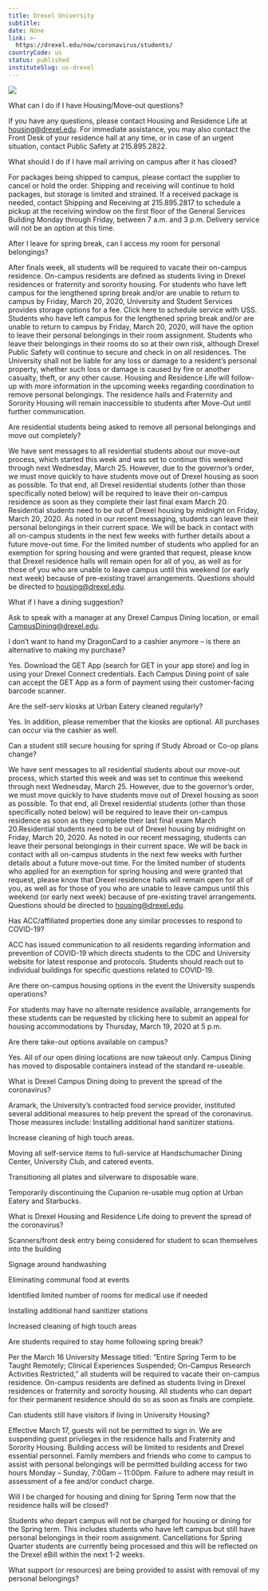 ```yaml
---
title: Drexel University
subtitle: 
date: None
link: >-
  https://drexel.edu/now/coronavirus/students/
countryCode: us
status: published
instituteSlug: us-drexel
---
```

![](http://drexel.edu/~/media/Images/now/ui/og-drexel-logo.ashx)

What can I do if I have Housing/Move-out questions?

If you have any questions, please contact Housing and Residence Life at housing@drexel.edu. For immediate assistance, you may also contact the Front Desk of your residence hall at any time, or in case of an urgent situation, contact Public Safety at 215.895.2822.

What should I do if I have mail arriving on campus after it has closed?

For packages being shipped to campus, please contact the supplier to cancel or hold the order. Shipping and receiving will continue to hold packages, but storage is limited and strained. If a received package is needed, contact Shipping and Receiving at 215.895.2817 to schedule a pickup at the receiving window on the first floor of the General Services Building Monday through Friday, between 7 a.m. and 3 p.m. Delivery service will not be an option at this time.

After I leave for spring break, can I access my room for personal belongings?

After finals week, all students will be required to vacate their on-campus residence. On-campus residents are defined as students living in Drexel residences or fraternity and sorority housing. For students who have left campus for the lengthened spring break and/or are unable to return to campus by Friday, March 20, 2020, University and Student Services provides storage options for a fee. Click here to schedule service with USS. Students who have left campus for the lengthened spring break and/or are unable to return to campus by Friday, March 20, 2020, will have the option to leave their personal belongings in their room assignment. Students who leave their belongings in their rooms do so at their own risk, although Drexel Public Safety will continue to secure and check in on all residences. The University shall not be liable for any loss or damage to a resident’s personal property, whether such loss or damage is caused by fire or another casualty, theft, or any other cause. Housing and Residence Life will follow-up with more information in the upcoming weeks regarding coordination to remove personal belongings. The residence halls and Fraternity and Sorority Housing will remain inaccessible to students after Move-Out until further communication.

Are residential students being asked to remove all personal belongings and move out completely?

We have sent messages to all residential students about our move-out process, which started this week and was set to continue this weekend through next Wednesday, March 25. However, due to the governor’s order, we must move quickly to have students move out of Drexel housing as soon as possible. To that end, all Drexel residential students (other than those specifically noted below) will be required to leave their on-campus residence as soon as they complete their last final exam March 20. Residential students need to be out of Drexel housing by midnight on Friday, March 20, 2020. As noted in our recent messaging, students can leave their personal belongings in their current space. We will be back in contact with all on-campus students in the next few weeks with further details about a future move-out time. For the limited number of students who applied for an exemption for spring housing and were granted that request, please know that Drexel residence halls will remain open for all of you, as well as for those of you who are unable to leave campus until this weekend (or early next week) because of pre-existing travel arrangements. Questions should be directed to housing@drexel.edu.





What if I have a dining suggestion?

Ask to speak with a manager at any Drexel Campus Dining location, or email CampusDining@drexel.edu.

I don’t want to hand my DragonCard to a cashier anymore – is there an alternative to making my purchase?

Yes. Download the GET App (search for GET in your app store) and log in using your Drexel Connect credentials. Each Campus Dining point of sale can accept the GET App as a form of payment using their customer-facing barcode scanner.

Are the self-serv kiosks at Urban Eatery cleaned regularly?

Yes. In addition, please remember that the kiosks are optional. All purchases can occur via the cashier as well.

Can a student still secure housing for spring if Study Abroad or Co-op plans change?

We have sent messages to all residential students about our move-out process, which started this week and was set to continue this weekend through next Wednesday, March 25. However, due to the governor’s order, we must move quickly to have students move out of Drexel housing as soon as possible. To that end, all Drexel residential students (other than those specifically noted below) will be required to leave their on-campus residence as soon as they complete their last final exam March 20.Residential students need to be out of Drexel housing by midnight on Friday, March 20, 2020. As noted in our recent messaging, students can leave their personal belongings in their current space. We will be back in contact with all on-campus students in the next few weeks with further details about a future move-out time. For the limited number of students who applied for an exemption for spring housing and were granted that request, please know that Drexel residence halls will remain open for all of you, as well as for those of you who are unable to leave campus until this weekend (or early next week) because of pre-existing travel arrangements. Questions should be directed to housing@drexel.edu.

Has ACC/affiliated properties done any similar processes to respond to COVID-19?

ACC has issued communication to all residents regarding information and prevention of COVID-19 which directs students to the CDC and University website for latest response and protocols. Students should reach out to individual buildings for specific questions related to COVID-19.

Are there on-campus housing options in the event the University suspends operations?

For students may have no alternate residence available, arrangements for these students can be requested by clicking here to submit an appeal for housing accommodations by Thursday, March 19, 2020 at 5 p.m.

Are there take-out options available on campus?

Yes. All of our open dining locations are now takeout only. Campus Dining has moved to disposable containers instead of the standard re-useable.

What is Drexel Campus Dining doing to prevent the spread of the coronavirus?

Aramark, the University’s contracted food service provider, instituted several additional measures to help prevent the spread of the coronavirus. Those measures include: Installing additional hand sanitizer stations.

Increase cleaning of high touch areas.

Moving all self-service items to full-service at Handschumacher Dining Center, University Club, and catered events.

Transitioning all plates and silverware to disposable ware.

Temporarily discontinuing the Cupanion re-usable mug option at Urban Eatery and Starbucks.

What is Drexel Housing and Residence Life doing to prevent the spread of the coronavirus?

Scanners/front desk entry being considered for student to scan themselves into the building

Signage around handwashing

Eliminating communal food at events

Identified limited number of rooms for medical use if needed

Installing additional hand sanitizer stations

Increased cleaning of high touch areas

Are students required to stay home following spring break?

Per the March 16 University Message titled: “Entire Spring Term to be Taught Remotely; Clinical Experiences Suspended; On-Campus Research Activities Restricted,” all students will be required to vacate their on-campus residence. On-campus residents are defined as students living in Drexel residences or fraternity and sorority housing. All students who can depart for their permanent residence should do so as soon as finals are complete.

Can students still have visitors if living in University Housing?

Effective March 17, guests will not be permitted to sign in. We are suspending guest privileges in the residence halls and Fraternity and Sorority Housing. Building access will be limited to residents and Drexel essential personnel. Family members and friends who come to campus to assist with personal belongings will be permitted building access for two hours Monday – Sunday, 7:00am – 11:00pm. Failure to adhere may result in assessment of a fee and/or conduct charge.

Will I be charged for housing and dining for Spring Term now that the residence halls will be closed?

Students who depart campus will not be charged for housing or dining for the Spring term. This includes students who have left campus but still have personal belongings in their room assignment. Cancellations for Spring Quarter students are currently being processed and this will be reflected on the Drexel eBill within the next 1-2 weeks.

What support (or resources) are being provided to assist with removal of my personal belongings?